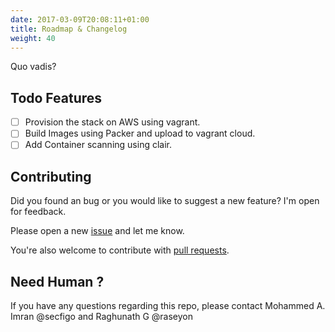```yaml
---
date: 2017-03-09T20:08:11+01:00
title: Roadmap & Changelog
weight: 40
---
```


Quo vadis? 

## Todo Features

- [ ] Provision the stack on AWS using vagrant.
- [ ] Build Images using Packer and upload to vagrant cloud.
- [ ] Add Container scanning using clair.

## Contributing

Did you found an bug or you would like to suggest a new feature? I'm open for feedback. 

Please open a new [issue](https://github.com/teacheraio/DevSecOps-Studio/issues) and let me know.

You're also welcome to contribute with [pull requests](https://github.com/teacheraio/DevSecOps-Studio/pulls).

## Need Human ? 

If you have any questions regarding this repo, please contact Mohammed A. Imran @secfigo and Raghunath G @raseyon


